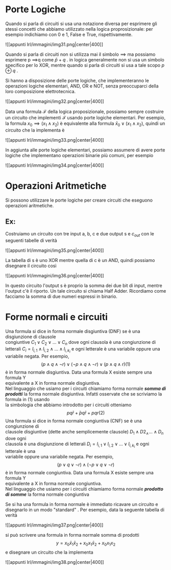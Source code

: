 # Porte Logiche
Quando si parla di circuiti si usa una notazione diversa per esprimere gli stessi concetti che abbiamo utilizzato nella logica proprosizionale: per esempio indichiamo con 0 e 1, False e True, rispettivamente.

![[appunti lrl/immagini/img31.png|center|400]]



Quando si parla di circuiti non si utilizza mai il simbolo $\implies$ ma possiamo esprimere p $\implies$q come $\bar{p}+q$ .
in logica generalmente non si usa un simbolo specifico per lo XOR, mentre quando si parla di circuiti si usa a tale scopo $p\oplus q$ .

Si hanno a disposizione delle porte logiche, che implementeranno le operazioni logiche elementari, AND, OR e NOT, senza preoccuparci della loro composizione elettrotecnica.

![[appunti lrl/immagini/img32.png|center|400]]

Data una formula $\mathcal F$ della logica proposizionale, possiamo sempre costruire un circuito che implementi  $\mathcal F$ usando porte logiche elementari. Per esempio, la formula $x_{0}\implies(x_{1}\land x_2)$ è equivalente alla formula $\bar x_{0}\lor(x_{1}\land x_2)$, quindi un circuito che la implementa è 

![[appunti lrl/immagini/img33.png|center|400]]

In aggiunta alle porte logiche elementari, possiamo assumere di avere porte logiche che implementano operazioni binarie più comuni, per esempio

![[appunti lrl/immagini/img34.png|center|400]]

# Operazioni Aritmetiche

Si possono utilizzare le porte logiche per creare circuiti che eseguono operazioni aritmetiche.
## Ex: 
Costruiamo un circuito con tre input a, b, c e due output s e $c_{out}$ con le seguenti tabelle di verità 

![[appunti lrl/immagini/img35.png|center|400]]

La tabella di s è uno XOR mentre quella di c è un AND, quindi possiamo disegnare il circuito così

![[appunti lrl/immagini/img36.png|center|400]]

In questo circuito l'output s è proprio la somma dei due bit di input, mentre l'output c'è il riporto. Un tale circuito si chiama Half Adder.
Ricordiamo come facciamo la somma di due numeri espressi in binario.

# Forme normali e circuiti

Una formula si dice in forma normale disgiuntiva (DNF) se è una disgiunzione di clausole  
congiuntive $C_1 \lor C_2 \lor \dots\lor C_n$ dove ogni clausola è una congiunzione di letterali $C_i = l_{i,1} \land l_{i,2} \land\dots\land l_{i,k_i}$ e ogni letterale è una variabile oppure una variabile negata. 
Per  esempio,  
$$(p ∧ q ∧ ¬r) ∨ (¬p ∧ q ∧ ¬r) ∨ (p ∧ q ∧ r) (1)  $$
è in forma normale disgiuntiva. Data una formula X esiste sempre una formula Y  
equivalente a X in forma normale disgiuntiva.  
Nel linguaggio che usiamo per i circuiti chiamiamo forma normale _**somma di prodotti**_ la forma normale disgiuntiva. Infatti osservate che se scriviamo la formula in (1) usando  
la simbologia che abbiamo introdotto per i circuiti otteniamo  
$$pq ̄r + ̄pq ̄r + pqr (2)  $$
Una formula si dice in forma normale congiuntiva (CNF) se è una congiunzione di  
clausole disgiuntive (dette anche semplicemente clausole) $D_1 \land D2_ \land\dots\land D_n$ dove ogni  
clausola è una disgiunzione di letterali $D_i = l_{i,1} \lor l_{i,2} \lor\dots\lor l_{i,k_i}$ e ogni letterale è una  
variabile oppure una variabile negata. Per esempio,  
$$(p ∨ q ∨ ¬r) ∧ (¬p ∨ q ∨ ¬r)  $$
è in forma normale congiuntiva. Data una formula X esiste sempre una formula Y  
equivalente a X in forma normale congiuntiva.  
Nel linguaggio che usiamo per i circuiti chiamiamo forma normale _**prodotto di somme**_ la forma normale congiuntiva

Se si ha una formula in forma normale è immediato ricavare un circuito e disegnarlo in un modo "standard" . Per esempio, data la seguente tabella di verità

![[appunti lrl/immagini/img37.png|center|400]]

si può scrivere una formula in forma normale somma di prodotti $$y = x_{0}\bar x_{1} \bar x_{2} +x_{0} x_{1} \bar x_{2} + x_{0} x_{1} x_{2}$$ 
e disegnare un circuito che la implementa

![[appunti lrl/immagini/img38.png|center|400]]